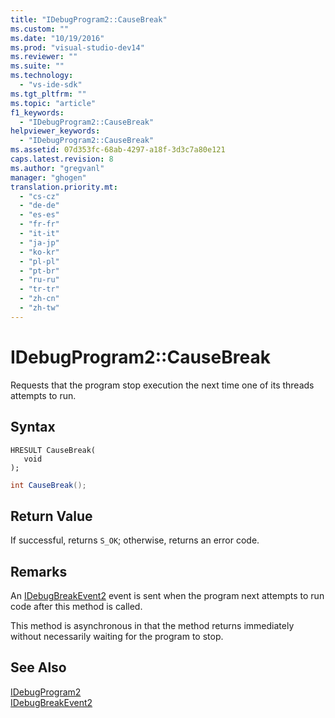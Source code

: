 ```yaml
---
title: "IDebugProgram2::CauseBreak"
ms.custom: ""
ms.date: "10/19/2016"
ms.prod: "visual-studio-dev14"
ms.reviewer: ""
ms.suite: ""
ms.technology: 
  - "vs-ide-sdk"
ms.tgt_pltfrm: ""
ms.topic: "article"
f1_keywords: 
  - "IDebugProgram2::CauseBreak"
helpviewer_keywords: 
  - "IDebugProgram2::CauseBreak"
ms.assetid: 07d353fc-68ab-4297-a18f-3d3c7a80e121
caps.latest.revision: 8
ms.author: "gregvanl"
manager: "ghogen"
translation.priority.mt: 
  - "cs-cz"
  - "de-de"
  - "es-es"
  - "fr-fr"
  - "it-it"
  - "ja-jp"
  - "ko-kr"
  - "pl-pl"
  - "pt-br"
  - "ru-ru"
  - "tr-tr"
  - "zh-cn"
  - "zh-tw"
---
```

# IDebugProgram2::CauseBreak
Requests that the program stop execution the next time one of its threads attempts to run.  
  
## Syntax  
  
```cpp#  
HRESULT CauseBreak(   
   void   
);  
```  
  
```c#  
int CauseBreak();  
```  
  
## Return Value  
 If successful, returns `S_OK`; otherwise, returns an error code.  
  
## Remarks  
 An [IDebugBreakEvent2](../extensibility-debugger-reference/idebugbreakevent2.md) event is sent when the program next attempts to run code after this method is called.  
  
 This method is asynchronous in that the method returns immediately without necessarily waiting for the program to stop.  
  
## See Also  
 [IDebugProgram2](../extensibility-debugger-reference/idebugprogram2.md)   
 [IDebugBreakEvent2](../extensibility-debugger-reference/idebugbreakevent2.md)